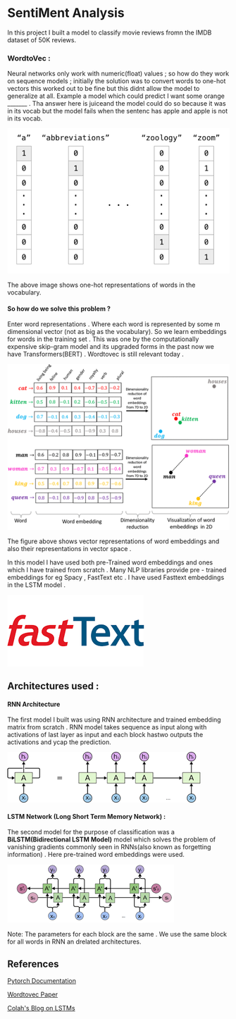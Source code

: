 # SentiMent Analysis

In this project I built a model to classify movie reviews fromn the IMDB dataset of 50K reviews.

### WordtoVec :

Neural networks only work with numeric(float) values ; so how do they work on sequence models ; initially the solution was to convert words to one-hot vectors this worked out to be fine but this didnt allow the model to generalize at all. Example a model which could predict I want some orange _______ . Tha answer here is juiceand the model could do so because it was in its vocab but the model fails when the sentenc has apple and apple is not in its vocab.


![ONe-hot vector image](Assets/sentiment1.png)

The above image shows one-hot representations of words in the vocabulary.

#### So how do we solve this problem ?

Enter word representations . Where each word is represented by some m dimensional vector (not as big as the vocabulary). So we learn embeddings for words in the training set . This was one by the computationally expensive skip-gram model and its upgraded forms in the past now we have Transformers(BERT) . Wordtovec is still relevant today . 

![Word embedding](Assets/embedput.png)


The figure above shows vector representations of word embeddings and also their representations in vector space .

In this model I have used both pre-Trained word embeddings and ones which I have trained from scratch . Many NLP libraries provide pre - trained embeddings for eg Spacy , FastText etc . 
I have used Fasttext embeddings in the LSTM model . 

![Fast text logo](Assets/fasttext.png)


## Architectures used :

#### RNN Architecture 

The first model I built was using RNN architecture and trained embedding matrix from scratch . RNN model takes sequence as input along with activations of last layer as input and each block hastwo outputs the activations and ycap the prediction.


![Rnn](Assets/rnn.png)


#### LSTM Network (Long Short Term Memory Network) :

The second model for the purpose of classification was a **BiLSTM(Bidirectional LSTM Model)** model which solves the problem of vanishing gradients commonly seen in RNNs(also known as forgetting information) . Here pre-trained word embeddings were used.  

![BILSTM](Assets/bidirectional.png)


Note: The parameters for each block are the same . We use the same block for all words in RNN an drelated architectures.


## References 

[Pytorch Documentation](https://pytorch.org/docs/stable/index.html)

[Wordtovec Paper](https://arxiv.org/abs/1310.4546)

[Colah's Blog on LSTMs](https://colah.github.io/posts/2015-08-Understanding-LSTMs/)








